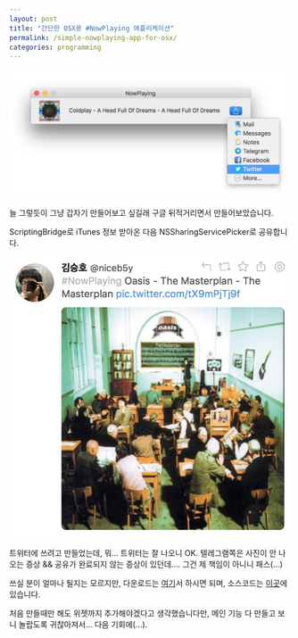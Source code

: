```yaml
---
layout: post
title: "간단한 OSX용 #NowPlaying 애플리케이션"
permalink: /simple-nowplaying-app-for-osx/
categories: programming
---
```

<img src="/images/EJeB2Nwdtl.jpg" alt="niceb5y blog" class="w-full">

늘 그렇듯이 그냥 갑자기 만들어보고 싶길래 구글 뒤적거리면서 만들어보았습니다.

ScriptingBridge로 iTunes 정보 받아온 다음 NSSharingServicePicker로 공유합니다.

<img src="/images/E1r2NP_Yx.jpg" alt="niceb5y blog" class="w-full">

트위터에 쓰려고 만들었는데, 뭐... 트위터는 잘 나오니 OK.
텔레그램쪽은 사진이 안 나오는 증상 && 공유가 완료되지 않는 증상이 있던데....
그건 제 책임이 아니니 패스(...)

쓰실 분이 얼마나 될지는 모르지만, 다운로드는 [여기](https://dl.dropboxusercontent.com/u/36107953/nowplaying/NowPlaying.zip)서 하시면 되며, 소스코드는 [이곳](https://github.com/niceb5y/NowPlaying-for-OS-X)에 있습니다.

처음 만들때만 해도 위젯까지 추가해야겠다고 생각했습니다만, 메인 기능 다 만들고 보니 놀랍도록 귀찮아져서... 다음 기회에(...).
